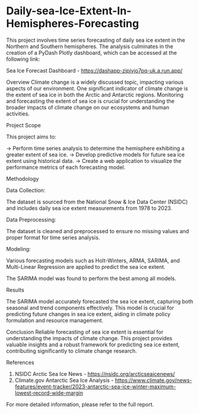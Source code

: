 # Daily-sea-Ice-Extent-In-Hemispheres-Forecasting
This project involves time series forecasting of daily sea ice extent in the Northern and Southern hemispheres. The analysis culminates in the creation of a PyDash Plotly dashboard, which can be accessed at the following link:

Sea Ice Forecast Dashboard - https://dashapp-zipivjo7pq-uk.a.run.app/

Overview
Climate change is a widely discussed topic, impacting various aspects of our environment. One significant indicator of climate change is the extent of sea ice in both the Arctic and Antarctic regions. Monitoring and forecasting the extent of sea ice is crucial for understanding the broader impacts of climate change on our ecosystems and human activities.

Project Scope

This project aims to:

-> Perform time series analysis to determine the hemisphere exhibiting a greater extent of sea ice.
-> Develop predictive models for future sea ice extent using historical data.
-> Create a web application to visualize the performance metrics of each forecasting model.

Methodology

Data Collection:

  The dataset is sourced from the National Snow & Ice Data Center (NSIDC) and includes daily sea ice extent measurements from 1978 to 2023.
  
Data Preprocessing:

The dataset is cleaned and preprocessed to ensure no missing values and proper format for time series analysis.

Modeling:

Various forecasting models such as Holt-Winters, ARMA, SARIMA, and Multi-Linear Regression are applied to predict the sea ice extent.

The SARIMA model was found to perform the best among all models.

Results

The SARIMA model accurately forecasted the sea ice extent, capturing both seasonal and trend components effectively. This model is crucial for predicting future changes in sea ice extent, aiding in climate policy formulation and resource management.

Conclusion
Reliable forecasting of sea ice extent is essential for understanding the impacts of climate change. This project provides valuable insights and a robust framework for predicting sea ice extent, contributing significantly to climate change research.

References

1. NSIDC Arctic Sea Ice News - https://nsidc.org/arcticseaicenews/
2. Climate.gov Antarctic Sea Ice Analysis - https://www.climate.gov/news-features/event-tracker/2023-antarctic-sea-ice-winter-maximum-lowest-record-wide-margin


For more detailed information, please refer to the full report.


